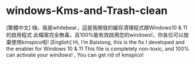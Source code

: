 # windows-Kms-and-Trash-clean
[繁體中文]
嗨，我是whitebear，這是我開發的緩存清理程式跟Windows10 & 11的啟用程式
此檔案完全無毒，且100%能有效啟用您的windows!，你各位可以放棄使用kmspico啦!
[English]
Hi, I’m Baixiong, this is the fix I developed and the enabler for Windows 10 & 11
This file is completely non-toxic, and 100% can activate your windows! , You can get rid of kmspico!
